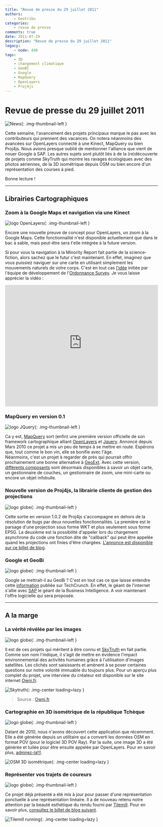 ```yaml
---
title: "Revue de presse du 29 juillet 2011"
authors:
    - Geotribu
categories:
    - revue de presse
comments: true
date: 2011-07-29
description: "Revue de presse du 29 juillet 2011"
legacy:
    - node: 440
tags:
    - 3D
    - changement climatique
    - GeoBI
    - Google
    - MapQuery
    - OpenLayers
    - Proj4js
---
```


# Revue de presse du 29 juillet 2011

![News](https://cdn.geotribu.fr/img/internal/icons-rdp-news/news.png "Icône news générique"){: .img-thumbnail-left }

Cette semaine, l'avancement des projets principaux marque le pas avec les contributeurs qui prennent des vacances. On notera néanmoins des avancées sur OpenLayers connecté à une Kinect, MapQuery ou bien Proj4js. Nous avions presque oublié de mentionner l'alliance que vient de nouer Google à SAP. Les autres sujets sont plutôt liés à de la (re)découverte de projets comme SkyTruth qui montre les ravages écologiques avec des photos aériennes, de la 3D isométrique depuis OSM ou bien encore d'un représentation des courses à pied.  

Bonne lecture !

----

## Librairies Cartographiques

### Zoom à la Google Maps et navigation via une Kinect

![logo OpenLayers](https://cdn.geotribu.fr/img/logos-icones/logiciels_librairies/openlayers.png "logo OpenLayers"){: .img-thumbnail-left }

Encore une nouvelle preuve de concept pour OpenLayers, un zoom à la Google Maps. Cette fonctionnalité n'est disponible actuellement que dans le bac à sable, mais peut-être sera t'elle intégrée à la future version.

Si pour vous la navigation à la Minority Report fait partie de la science-fiction, alors sachez que le futur c'est maintenant. En effet, imaginez que vous puissiez naviguer sur une carte en utilisant simplement les mouvements naturels de votre corps. C'est en tout cas [l'idée](http://blog.ordnancesurvey.co.uk/2011/07/using-kinect-with-ordnance-survey-mapping/) initiée par l'équipe de développement de l'[Ordonnance Survey](http://www.ordnancesurvey.co.uk/oswebsite/). Je vous laisse apprécier la vidéo :

<iframe width="100%" height="400" src="https://www.youtube-nocookie.com/embed/wgunIEaRLsE" frameborder="0" allow="accelerometer; autoplay; encrypted-media; gyroscope; picture-in-picture" allowfullscreen></iframe>

### MapQuery en version 0.1

![logo JQuery](https://cdn.geotribu.fr/img/logos-icones/programmation/jquery.png "logo JQuery"){: .img-thumbnail-left }

Ca y est, [MapQuery](http://mapquery.org/) sort (enfin) une première version officielle de son framework cartographique alliant [OpenLayers](https://openlayers.org/) et [Jquery](http://jquery.com/). Annoncé depuis Mars 2010 ce projet a mis un peu de temps à se mettre en route. Espérons que, tout comme le bon vin, elle se bonifie avec l'âge.  
Néanmoins, c'est un projet à regarder de près qui pourrait offrir prochainement une bonne alternative à [GeoExt](http://www.geoext.org/). Avec cette version, [différents composants](http://mapquery.org/demo/) sont désormais disponibles à savoir un objet carte, un gestionnaire de couches, un gestionnaire de zoom, une mini-carte ou encore un objet infobulle.

### Nouvelle version de Proj4js, la librairie cliente de gestion des projections

![logo globe](https://cdn.geotribu.fr/img/internal/icons-rdp-news/world.png "Icône de globe"){: .img-thumbnail-left }

Cette sortie en version 1.0.2 de Proj4js s'accompagne en dehors de la résolution de bugs par deux nouvelles fonctionnalités. La première est le parsage d'une projection sous forme WKT et plus seulement sous forme EPSG. La deuxième est la possibilité d'appeler lors du chargement asynchrone du code une fonction dite de "callback" qui peut être appelée quand les projections ont finies d'être chargées. [L'annonce est disponible sur ce billet de blog](http://research.dmsolutions.ca/2011/new-release-of-proj4js-v1-0-2/).

### Google et GeoBi

![logo globe](https://cdn.geotribu.fr/img/internal/icons-rdp-news/world.png "Icône de globe"){: .img-thumbnail-left }

Google se mettrait-il au GeoBi ? C'est en tout cas ce que laisse entendre cette [information](http://techcrunch.com/2011/07/27/sap-now-allows-businesses-to-layer-big-data-with-google-maps-and-earth/) publiée sur TechCrunch. En effet, le géant de l'internet s'allie avec [SAP](http://www.sap.com/france/index.epx) le géant de la Business Intelligence. A voir maintenant l'offre logicielle qui sera proposée.

----

## A la marge

### La vérité révélée par les images

![logo globe](https://cdn.geotribu.fr/img/internal/icons-rdp-news/world.png "Icône de globe"){: .img-thumbnail-left }

Il est de ces projets qui méritent à être connu et [SkyTruth](http://www.skytruth.org/) en fait partie. Comme son nom l'indique, il s'agit de mettre en évidence l'impact environnemental des activités humaines grâce à l'utilisation d'images satellites. Les clichés sont saisissants et amènent à se poser certaines questions sur notre volonté immuable du toujours plus. Pour un aperçu plus complet du projet, une interview du créateur est disponible sur le site internet [Owni.fr](http://owni.fr/2011/07/19/skytruth-lanti-yann-arthus-bertrand/).

![Skytruth](https://cdn.geotribu.fr/img/articles-blog-rdp/capture-ecran/reupload/skytruth.jpg "Skytruth"){: .img-center loading=lazy }

> Source : [Owni.fr](http://owni.fr/2011/07/19/skytruth-lanti-yann-arthus-bertrand/)

### Cartographie en 3D isométrique de la république Tchèque

![logo globe](https://cdn.geotribu.fr/img/internal/icons-rdp-news/world.png "Icône de globe"){: .img-thumbnail-left }

Datant de 2010, nous n'avons découvert cette application que récemment. Elle a été générée depuis un utilitaire qui a converti les données OSM en format POV (pour le logiciel 3D POV Ray). Par la suite, une image 3D a été générée et tuilée pour être ensuite appelée par OpenLayers. Pour en savoir plus, [admirez-la!!!](http://osm.kyblsoft.cz/3dmapa/).

![OSM 3D isométrique](https://cdn.geotribu.fr/img/articles-blog-rdp/capture-ecran/reupload/3d_isometrique_osm.jpg "OSM 3D isométrique"){: .img-center loading=lazy }

### Représenter vos trajets de coureurs

![logo globe](https://cdn.geotribu.fr/img/internal/icons-rdp-news/world.png "Icône de globe"){: .img-thumbnail-left }

Ce projet déjà présenté a été mis à jour pour passer d'une représentation ponctuelle à une représentation linéaire. Il a de nouveau retenu notre attention par la beauté esthétique du rendu fourni par [Tilemill](http://tilemill.com/). Pour en savoir plus, [consultez le billet de blog suivant](http://macwright.org/2011/07/28/mapping-runs.html).

![Tilemill running](https://cdn.geotribu.fr/img/articles-blog-rdp/capture-ecran/reupload/running_map_tilemill.jpg "Tilemill running"){: .img-center loading=lazy }
